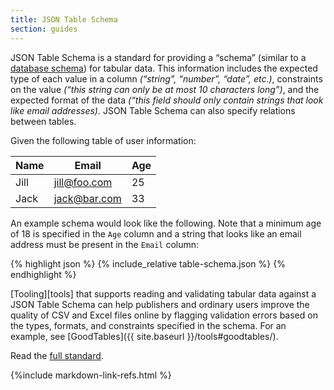 ```yaml
---
title: JSON Table Schema
section: guides
---
```


JSON Table Schema is a standard for providing a “schema” (similar to a [database schema](https://en.wikipedia.org/wiki/Database_schema)) for tabular data.  This information includes the expected type of each value in a column *(“string”, “number”, “date”, etc.)*, constraints on the value *(“this string can only be at most 10 characters long”)*, and the expected format of the data *(“this field should only contain strings that look like email addresses)*.  JSON Table Schema can also specify relations between tables.

Given the following table of user information:

| Name | Email        | Age |
|------|--------------|-----|
| Jill | jill@foo.com |  25 |
| Jack | jack@bar.com |  33 |

An example schema would look like the following.  Note that a minimum age of 18 is specified in the `Age` column and a string that looks like an email address must be present in the `Email` column:


{% highlight json %}
{% include_relative table-schema.json %}
{% endhighlight %}
   
[Tooling][tools] that supports reading and validating tabular data against a JSON Table Schema can help publishers and ordinary users improve the quality of CSV and Excel files online by flagging validation errors based on the types, formats, and constraints specified in the schema.  For an example, see [GoodTables]({{ site.baseurl }}/tools#goodtables/).

Read the [full standard](http://specs.frictionlessdata.io/json-table-schema/).

{%include markdown-link-refs.html %}

